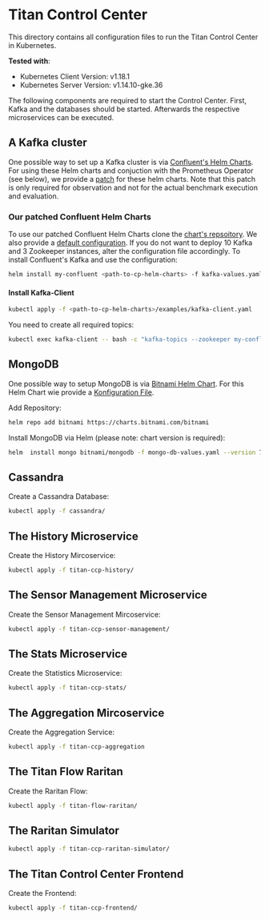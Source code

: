 # Titan Control Center

This directory contains all configuration files to run the Titan Control Center in Kubernetes.

**Tested with**:

- Kubernetes Client Version: v1.18.1
- Kubernetes Server Version: v1.14.10-gke.36

The following components are required to start the Control Center.
First, Kafka and the databases should be started. Afterwards the respective microservices can be executed.

## A Kafka cluster

One possible way to set up a Kafka cluster is via [Confluent's Helm Charts](https://github.com/confluentinc/cp-helm-charts).
For using these Helm charts and conjuction with the Prometheus Operator (see
below), we provide a [patch](https://github.com/SoerenHenning/cp-helm-charts)
for these helm charts. Note that this patch is only required for observation and
not for the actual benchmark execution and evaluation.

### Our patched Confluent Helm Charts

To use our patched Confluent Helm Charts clone the
[chart's repsoitory](https://github.com/SoerenHenning/cp-helm-charts). We also
provide a [default configuration](infrastructure/kafka/values.yaml). If you do
not want to deploy 10 Kafka and 3 Zookeeper instances, alter the configuration
file accordingly. To install Confluent's Kafka and use the configuration:

```sh
helm install my-confluent <path-to-cp-helm-charts> -f kafka-values.yaml
```

#### Install Kafka-Client

```sh
kubectl apply -f <path-to-cp-helm-charts>/examples/kafka-client.yaml
```

You need to create all required topics:

```sh
kubectl exec kafka-client -- bash -c "kafka-topics --zookeeper my-confluent-cp-zookeeper:2181 --create --topic hourofweek --partitions 3 --replication-factor 1; kafka-topics --zookeeper my-confluent-cp-zookeeper:2181 --create --topic hourofday --partitions 3 --replication-factor 1; kafka-topics --zookeeper my-confluent-cp-zookeeper:2181 --create --topic dayofweek --partitions 3 --replication-factor 1; kafka-topics --zookeeper my-confluent-cp-zookeeper:2181 --create --topic aggregation-feedback --partitions 3 --replication-factor 1; kafka-topics --zookeeper my-confluent-cp-zookeeper:2181 --create --topic input --partitions 3 --replication-factor 1; kafka-topics --zookeeper my-confluent-cp-zookeeper:2181 --create --topic configuration --partitions 1 --replication-factor 1; kafka-topics --zookeeper my-confluent-cp-zookeeper:2181 --create --topic output --partitions 3 --replication-factor 1"
```

## MongoDB

One possible way to setup MongoDB is via [Bitnami Helm Chart](https://github.com/bitnami/charts/tree/master/bitnami/mongodb). For this Helm Chart wie provide a [Konfiguration File](mongo-db-values.yaml).

Add Repository:

```sh
helm repo add bitnami https://charts.bitnami.com/bitnami
```

Install MongoDB via Helm (please note: chart version is required):

```sh
helm  install mongo bitnami/mongodb -f mongo-db-values.yaml --version 7.8.10
```

## Cassandra

Create a Cassandra Database:

```sh
kubectl apply -f cassandra/
```

## The History Microservice

Create the History Mircoservice:

```sh
kubectl apply -f titan-ccp-history/
```

## The Sensor Management Microservice

Create the Sensor Management Mircoservice:

```sh
kubectl apply -f titan-ccp-sensor-management/
```

## The Stats Microservice

Create the Statistics Microservice:

```sh
kubectl apply -f titan-ccp-stats/
```

## The Aggregation Mircoservice

Create the Aggregation Service:

```sh
kubectl apply -f titan-ccp-aggregation
```

## The Titan Flow Raritan

Create the Raritan Flow:

```sh
kubectl apply -f titan-flow-raritan/
```

## The Raritan Simulator

```sh
kubectl apply -f titan-ccp-raritan-simulator/
```

## The Titan Control Center Frontend

Create the Frontend:

```sh
kubectl apply -f titan-ccp-frontend/
```
